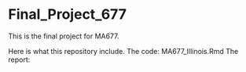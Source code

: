 # Final_Project_677

This is the final project for MA677.

Here is what this repository include.
The code: MA677_Illinois.Rmd
The report:
